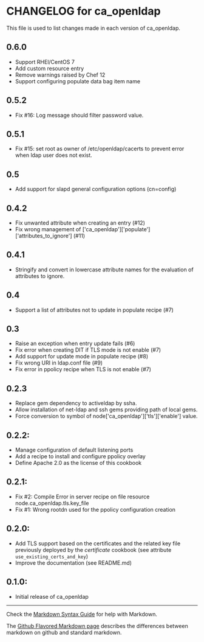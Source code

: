 # CHANGELOG for ca_openldap

This file is used to list changes made in each version of ca_openldap.

## 0.6.0
 * Support RHEl/CentOS 7
 * Add custom resource entry
 * Remove warnings raised by Chef 12
 * Support configuring populate data bag item name

## 0.5.2
 * Fix #16: Log message should filter password value.

## 0.5.1
 * Fix #15: set root as owner of /etc/openldap/cacerts to prevent error when ldap user does not exist.

## 0.5
 * Add support for slapd general configuration options (cn=config)

## 0.4.2
* Fix unwanted attribute when creating an entry (#12)
* Fix wrong management of ['ca_openldap']['populate']['attributes_to_ignore'] (#11)

## 0.4.1
* Stringify and convert in lowercase attribute names for the evaluation
  of attributes to ignore.

## 0.4
* Support a list of attributes not to update in populate recipe (#7)

## 0.3
* Raise an exception when entry update fails (#6)
* Fix error when creating DIT if TLS mode is not enable (#7)
* Add support for update mode in populate recipe (#8)
* Fix wrong URI in ldap.conf file (#9)
* Fix error in ppolicy recipe when TLS is not enable (#7)

## 0.2.3
* Replace gem dependency to activeldap by ssha.
* Allow installation of net-ldap and ssh gems providing path of local gems.
* Force conversion to symbol of node['ca_openldap']['tls']['enable'] value.

## 0.2.2:
* Manage configuration of default listening ports
* Add a recipe to install and configure ppolicy overlay
* Define Apache 2.0 as the license of this cookbook

## 0.2.1:

* Fix #2: Compile Error in server recipe on file resource node.ca_openldap.tls.key_file
* Fix #1: Wrong rootdn used for the ppolicy configuration creation

## 0.2.0:

* Add TLS support based on the certificates and the related key file 
previously deployed by the _certificate_ cookbook (see attribute `use_existing_certs_and_key`)
* Improve the documentation (see README.md)

## 0.1.0:

* Initial release of ca_openldap

- - -
Check the [Markdown Syntax Guide](http://daringfireball.net/projects/markdown/syntax) for help with Markdown.

The [Github Flavored Markdown page](http://github.github.com/github-flavored-markdown/) describes the differences between markdown on github and standard markdown.
